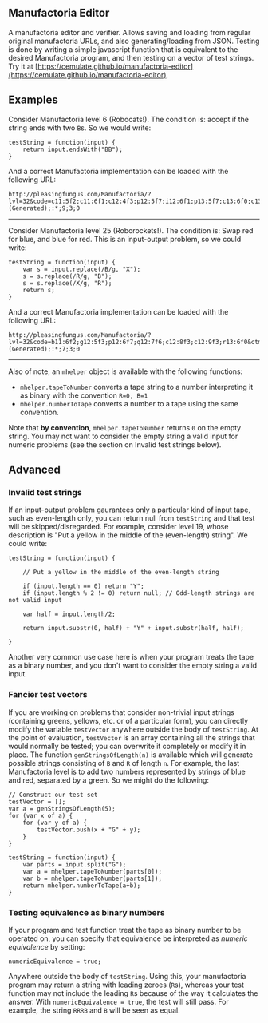 ## Manufactoria Editor

A manufactoria editor and verifier.
Allows saving and loading from regular original manufactoria URLs, and also generating/loading from JSON.
Testing is done by writing a simple javascript function that is equivalent to the desired Manufactoria program, and then testing on a vector of test strings.
Try it at [https://cemulate.github.io/manufactoria-editor](https://cemulate.github.io/manufactoria-editor).

## Examples

Consider Manufactoria level 6 (Robocats!).
The condition is: accept if the string ends with two `B`s.
So we would write:

	testString = function(input) {
		return input.endsWith("BB");
	}

And a correct Manufactoria implementation can be loaded with the following URL:

    http://pleasingfungus.com/Manufactoria/?lvl=32&code=c11:5f2;c11:6f1;c12:4f3;p12:5f7;i12:6f1;p13:5f7;c13:6f0;c13:11f0;c14:4f3;p14:5f6;c14:6f0;c14:11f0;c15:5f3;c15:6f3;c15:7f3;c15:8f3;c15:9f3;c15:10f3;c15:11f0&ctm=Program;(Generated);:*;9;3;0

------------------

Consider Manufactoria level 25 (Roborockets!).
The condition is: Swap red for blue, and blue for red.
This is an input-output problem, so we could write:

	testString = function(input) {
		var s = input.replace(/B/g, "X");
		s = s.replace(/R/g, "B");
		s = s.replace(/X/g, "R");
		return s;
	}

And a correct Manufactoria implementation can be loaded with the following URL:

    http://pleasingfungus.com/Manufactoria/?lvl=32&code=b11:6f2;g12:5f3;p12:6f7;q12:7f6;c12:8f3;c12:9f3;r13:6f0&ctm=Program;(Generated);:*;7;3;0

---

Also of note, an `mhelper` object is available with the following functions:

* `mhelper.tapeToNumber` converts a tape string to a number interpreting it as binary with the convention `R=0, B=1`
* `mhelper.numberToTape` converts a number to a tape using the same convention.

Note that **by convention**, `mhelper.tapeToNumber` returns `0` on the empty string.
You may not want to consider the empty string a valid input for numeric problems (see the section on Invalid test strings below).

## Advanced

### Invalid test strings

If an input-output problem gaurantees only a particular kind of input tape, such as even-length only, you can return null from `testString` and that test will be skipped/disregarded.
For example, consider level 19, whose description is "Put a yellow in the middle of the (even-length) string".
We could write:

	testString = function(input) {

		// Put a yellow in the middle of the even-length string

		if (input.length == 0) return "Y";
		if (input.length % 2 != 0) return null; // Odd-length strings are not valid input

		var half = input.length/2;

		return input.substr(0, half) + "Y" + input.substr(half, half);

	}

Another very common use case here is when your program treats the tape as a binary number, and you don't want to consider the empty string a valid input.

### Fancier test vectors

If you are working on problems that consider non-trivial input strings (containing greens, yellows, etc. or of a particular form), you can directly modify the variable `testVector` anywhere outside the body of `testString`.
At the point of evaluation, `testVector` is an array containing all the strings that would normally be tested; you can overwrite it completely or modify it in place.
The function `genStringsOfLength(n)` is available which will generate possible strings consisting of `B` and `R` of length `n`.
For example, the last Manufactoria level is to add two numbers represented by strings of blue and red, separated by a green.
So we might do the following:

	// Construct our test set
	testVector = [];
	var a = genStringsOfLength(5);
	for (var x of a) {
		for (var y of a) {
			testVector.push(x + "G" + y);
		}
	}

	testString = function(input) {
		var parts = input.split("G");
		var a = mhelper.tapeToNumber(parts[0]);
		var b = mhelper.tapeToNumber(parts[1]);
		return mhelper.numberToTape(a+b);
	}

### Testing equivalence as binary numbers

If your program and test function treat the tape as binary number to be operated on, you can specify that equivalence be interpreted as *numeric equivalence* by setting:

    numericEquivalence = true;

Anywhere outside the body of `testString`.
Using this, your manufactoria program may return a string with leading zeroes (`R`s), whereas your test function may not include the leading `R`s because of the way it calculates the answer.
With `numericEquivalence = true`, the test will still pass.
For example, the string `RRRB` and `B` will be seen as equal.
